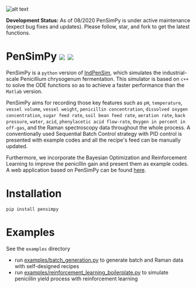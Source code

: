 ![alt text](figures/logo_light.png "Logo Title Text 1")

**Development Status:** As of 08/2020 PenSimPy is under active maintenance (expect bug fixes and updates). 
Please follow, star, and fork to get the latest functions.
# PenSimPy ![](https://img.shields.io/badge/python-3.6.8-orange) ![](https://img.shields.io/badge/c%2B%2B-11-blue)
PenSimPy is a `python` version of [IndPenSim](http://www.industrialpenicillinsimulation.com/), which simulates the industrial-scale Penicillium chrysogenum fermentation. 
This simulator is based on `c++` to solve the ODE functions so as to achieve a faster performance than the `Matlab` version. 

PenSimPy aims for recording those key features such as `pH`, `temperature`, `vessel volume`, `vessel weight`, `penicillin concentration`, 
`dissolved oxygen concentration`, `sugar feed rate`, `soil bean feed rate`, `aeration rate`, `back pressure`, `water`, `acid`, 
`phenylacetic acid flow-rate`, `Oxygen in percent in off-gas`, and the Raman spectroscopy data throughout the whole process. A conventionally used 
Sequential Batch Control strategy with PID control is presented with example codes and all the recipe's feed can be manually updated. 

Furthermore, we incorporate the Bayesian Optimization and Reinforcement Learning to improve the penicillin gain and present them as example codes.
A web application based on PenSimPy can be found [here](http://quartic.ddns.net:8000/).

Installation
============
```
pip install pensimpy
```
Examples
============
See the `examples` directory
- run [examples/batch_generation.py](pensimpy/examples/batch_generation.py) to generate
batch and Raman data with self-designed recipes
- run [examples/reinforcement_learning_boilerplate.py](pensimpy/examples/reinforcement_learning_boilerplate.py) to 
simulate penicillin yield process with reinforcement learning

